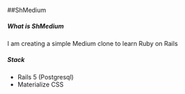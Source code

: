 ##ShMedium

##### What is ShMedium
I am creating a simple Medium clone to learn Ruby on Rails

##### Stack
* Rails 5 (Postgresql)
* Materialize CSS
